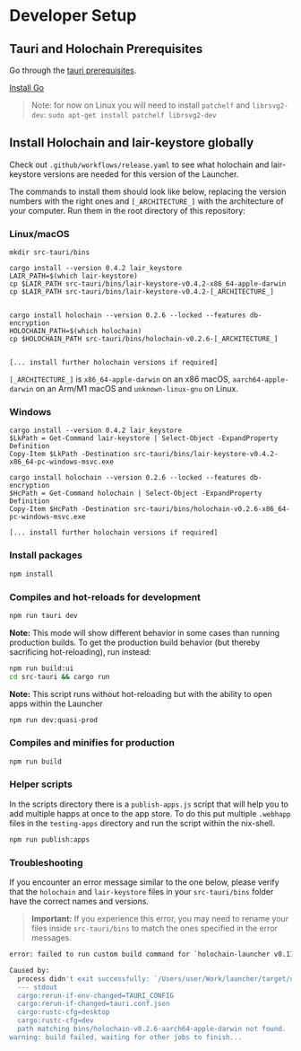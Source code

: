 # Developer Setup

## Tauri and Holochain Prerequisites

Go through the [tauri prerequisites](https://tauri.app/v1/guides/getting-started/prerequisites).

[Install Go](https://go.dev/doc/install)

> Note: for now on Linux you will need to install `patchelf` and `librsvg2-dev`:
> `sudo apt-get install patchelf librsvg2-dev`

## Install Holochain and lair-keystore globally

Check out `.github/workflows/release.yaml` to see what holochain and lair-keystore versions are needed for this version of the Launcher.

The commands to install them should look like below, replacing the version numbers with the right ones and `[_ARCHITECTURE_]` with the architecture of your computer. Run them in the root directory of this repository:

### Linux/macOS

```
mkdir src-tauri/bins

cargo install --version 0.4.2 lair_keystore
LAIR_PATH=$(which lair-keystore)
cp $LAIR_PATH src-tauri/bins/lair-keystore-v0.4.2-x86_64-apple-darwin
cp $LAIR_PATH src-tauri/bins/lair-keystore-v0.4.2-[_ARCHITECTURE_]


cargo install holochain --version 0.2.6 --locked --features db-encryption
HOLOCHAIN_PATH=$(which holochain)
cp $HOLOCHAIN_PATH src-tauri/bins/holochain-v0.2.6-[_ARCHITECTURE_]


[... install further holochain versions if required]

```

`[_ARCHITECTURE_]` is `x86_64-apple-darwin` on an x86 macOS, `aarch64-apple-darwin` on an Arm/M1 macOS and `unknown-linux-gnu` on Linux.

### Windows

```
cargo install --version 0.4.2 lair_keystore
$LkPath = Get-Command lair-keystore | Select-Object -ExpandProperty Definition
Copy-Item $LkPath -Destination src-tauri/bins/lair-keystore-v0.4.2-x86_64-pc-windows-msvc.exe

cargo install holochain --version 0.2.6 --locked --features db-encryption
$HcPath = Get-Command holochain | Select-Object -ExpandProperty Definition
Copy-Item $HcPath -Destination src-tauri/bins/holochain-v0.2.6-x86_64-pc-windows-msvc.exe

[... install further holochain versions if required]

```

### Install packages

```bash
npm install
```

### Compiles and hot-reloads for development

```bash
npm run tauri dev
```

**Note:** This mode will show different behavior in some cases than running production builds.
To get the production build behavior (but thereby sacrificing hot-reloading), run instead:

```bash
npm run build:ui
cd src-tauri && cargo run
```

**Note:** This script runs without hot-reloading but with the ability to open apps within the Launcher

```bash
npm run dev:quasi-prod
```

### Compiles and minifies for production

```bash
npm run build
```

### Helper scripts

In the scripts directory there is a `publish-apps.js` script that will help you to add multiple happs at once to the app store. To do this put multiple `.webhapp` files in the `testing-apps` directory and run the script within the nix-shell.

```bash
npm run publish:apps
```

### Troubleshooting

If you encounter an error message similar to the one below, please verify that the `holochain` and `lair-keystore` files in your `src-tauri/bins` folder have the correct names and versions.

> **Important:** If you experience this error, you may need to rename your files inside `src-tauri/bins` to match the ones specified in the error messages.

```bash
error: failed to run custom build command for `holochain-launcher v0.11.0 `

Caused by:
  process didn't exit successfully: `/Users/user/Work/launcher/target/debug/build/holochain-launcher-029336fae4a64bb2/build-script-build` (exit status: 1)
  --- stdout
  cargo:rerun-if-env-changed=TAURI_CONFIG
  cargo:rerun-if-changed=tauri.conf.json
  cargo:rustc-cfg=desktop
  cargo:rustc-cfg=dev
  path matching bins/holochain-v0.2.6-aarch64-apple-darwin not found.
warning: build failed, waiting for other jobs to finish...
```
